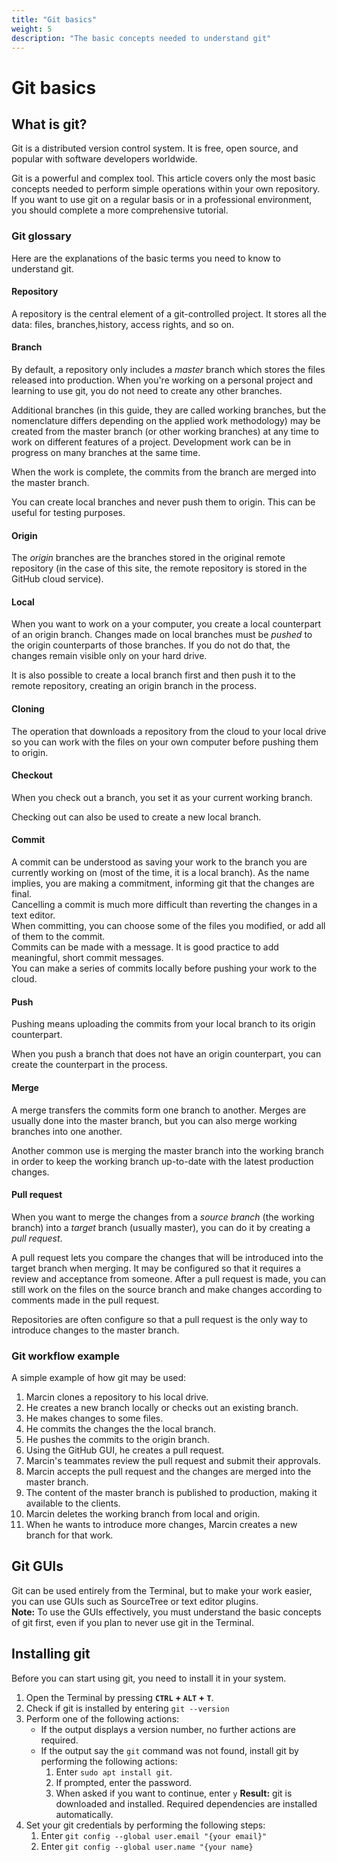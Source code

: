 ```yaml
---
title: "Git basics"
weight: 5
description: "The basic concepts needed to understand git"
---
```

# Git basics
## What is git?
Git is a distributed version control system. It is free, open source, and popular with software developers worldwide.

Git is a powerful and complex tool. This article covers only the most basic concepts needed to perform simple operations within your own repository. If you want to use git on a regular basis or in a professional environment, you should complete a more comprehensive tutorial.

### Git glossary
Here are the explanations of the basic terms you need to know to understand git.
#### Repository
A repository is the central element of a git-controlled project. It stores all the data: files, branches,history, access rights, and so on.
#### Branch
By default, a repository only includes a *master* branch which stores the files released into production. When you're working on a personal project and learning to use git, you do not need to create any other branches.  

Additional branches (in this guide, they are called working branches, but the nomenclature differs depending on the applied work methodology) may be created from the master branch (or other working branches) at any time to work on different features of a project. Development work can be in progress on many branches at the same time.

When the work is complete, the commits from the branch are merged into the master branch.

You can create local branches and never push them to origin. This can be useful for testing purposes.
#### Origin
The *origin* branches are the branches stored in the original remote repository (in the case of this site, the remote repository is stored in the GitHub cloud service).
#### Local
When you want to work on a your computer, you create a local counterpart of an origin branch. Changes made on local branches must be *pushed* to the origin counterparts of those branches. If you do not do that, the changes remain visible only on your hard drive.

It is also possible to create a local branch first and then push it to the remote repository, creating an origin branch in the process.
#### Cloning
The operation that downloads a repository from the cloud to your local drive so you can work with the files on your own computer before pushing them to origin.
#### Checkout
When you check out a branch, you set it as your current working branch.

Checking out can also be used to create a new local branch.
#### Commit
A commit can be understood as saving your work to the branch you are currently working on (most of the time, it is a local branch). As the name implies, you are making a commitment, informing git that the changes are final.  
Cancelling a commit is much more difficult than reverting the changes in a text editor.  
When committing, you can choose some of the files you modified, or add all of them to the commit.  
Commits can be made with a message. It is good practice to add meaningful, short commit messages.  
You can make a series of commits locally before pushing your work to the cloud.
#### Push
Pushing means uploading the commits from your local branch to its origin counterpart.

When you push a branch that does not have an origin counterpart, you can create the counterpart in the process.
#### Merge
A merge transfers the commits form one branch to another. Merges are usually done into the master branch, but you can also merge working branches into one another.

Another common use is merging the master branch into the working branch in order to keep the working branch up-to-date with the latest production changes.
#### Pull request
When you want to merge the changes from a *source branch* (the working branch) into a *target* branch (usually master), you can do it by creating a *pull request*.

A pull request lets you compare the changes that will be introduced into the target branch when merging. It may be configured so that it requires a review and acceptance from someone. After a pull request is made, you can still work on the files on the source branch and make changes according to comments made in the pull request.

Repositories are often configure so that a pull request is the only way to introduce changes to the master branch.
### Git workflow example

A simple example of how git may be used:
1. Marcin clones a repository to his local drive.
2. He creates a new branch locally or checks out an existing branch.
3. He makes changes to some files.
4. He commits the changes the the local branch.
5. He pushes the commits to the origin branch.
6. Using the GitHub GUI, he creates a pull request.
7. Marcin's teammates review the pull request and submit their approvals.
8. Marcin accepts the pull request and the changes are merged into the master branch.
9. The content of the master branch is published to production, making it available to the clients.
10. Marcin deletes the working branch from local and origin.
11. When he wants to introduce more changes, Marcin creates a new branch for that work.

## Git GUIs
Git can be used entirely from the Terminal, but to make your work easier, you can use GUIs such as SourceTree or text editor plugins.  
**Note:** To use the GUIs effectively, you must understand the basic concepts of git first, even if you plan to never use git in the Terminal.

## Installing git
Before you can start using git, you need to install it in your system.

1. Open the Terminal by pressing **`CTRL` + `ALT` + `T`**.
1. Check if git is installed by entering `git --version`
2. Perform one of the following actions:
   - If the output displays a version number, no further actions are required.
   - If the output say the `git` command was not found, install git by performing the following actions:
     1. Enter `sudo apt install git`. 
     2. If prompted, enter the password.
     3. When asked if you want to continue, enter `y`
     **Result:** git is downloaded and installed. Required dependencies are installed automatically.
3. Set your git credentials by performing the following steps:
   1. Enter `git config --global user.email "{your email}"`
   2. Enter `git config --global user.name "{your name}`